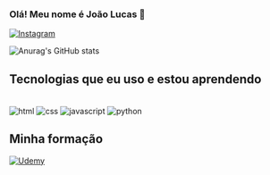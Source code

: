 ### Olá! Meu nome é João Lucas  👋
[![Instagram](https://img.shields.io/badge/Instagram-E4405F?style=for-the-badge&logo=instagram&logoColor=white)](https://www.instagram.com/joaolucasalves010/)

![Anurag's GitHub stats](https://github-readme-stats.vercel.app/api?username=joaolucasalves010&show_icons=true&theme=radical)

## Tecnologias que eu uso e estou aprendendo
<div style="display: inline-block"><br/>
  <img align="center" alt="html" src="https://img.shields.io/badge/HTML5-E34F26?style=for-the-badge&logo=html5&logoColor=white" />
  <img align="center" alt="css" src="https://img.shields.io/badge/CSS3-1572B6?style=for-the-badge&logo=css3&logoColor=white" />
  <img align="center" alt="javascript" src="https://img.shields.io/badge/JavaScript-323330?style=for-the-badge&logo=javascript&logoColor=F7DF1E" />
  <img align="center" alt="python" src="https://img.shields.io/badge/Python-14354C?style=for-the-badge&logo=python&logoColor=white" />
</div>

## Minha formação 

[![Udemy](https://img.shields.io/badge/Udemy-EC5252?style=for-the-badge&logo=Udemy&logoColor=white)](https://www.udemy.com/)
